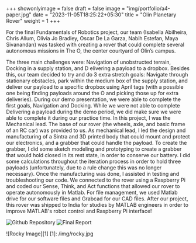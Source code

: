 +++
showonlyimage = false
draft = false
image = "img/portfolio/a4-paper.jpg"
date = "2023-11-05T18:25:22+05:30"
title = "Olin Planetary Rover"
weight = 1
+++

For the final Fundamentals of Robotics project, our team (Isabella Abilheira, Chris Allum, Olivia Jo Bradley, Oscar De La Garza, Nabih Estefan, Maya Sivanandan) was tasked with creating a rover that could complete several autonomous missions in The O, the center courtyard of Olin’s campus.
<!--more-->
The three main challenges were: Navigation of unobstructed terrain, Docking in a supply station, and D elivering a payload to a dropbox.
Besides this, our team decided to try and do 3 extra stretch goals: Navigate through stationary obstacles, park within the medium box of the supply station, and deliver our payload to a specific dropbox using April tags (with a possible one being finding payloads around the O and picking those up for extra deliveries).
During our demo presentation, we were able to complete the first goals, Navigation and Docking. While we were not able to complete Delivering a payload during the demo period, we did make sure we were able to complete it during our practice time.
In this project, I was the Mechanical lead. The base of our rover (the wheels, axle, and basic frame of an RC car) was provided to us. As mechanical lead, I led the design and manufacturing of a Sintra and 3D printed body that could mount and protect our electronics, and a grabber that could handle the payload. To create the grabber, I did some sketch modeling and prototyping to create a grabber that would hold closed in its rest state, in order to conserve our battery.
I did some calculations throughout the iteration process in order to hold three payloads (unfortunately, due to a rule change this was no longer necessary). Once the manufacturing was done, I assisted in testing and troubleshooting our code.
We connected to the rover using a Raspberry Pi and coded our Sense, Think, and Act functions that allowed our rover to operate autonomously in Matlab. For file management, we used Matlab drive for our software files and Grabcad for our CAD files.
After our project, this rover was shipped to India for studies by MATLAB engineers in order to improve MATLAB's robot control and Raspberry Pi interface!

![Github Repository](https://github.com/oliviajobradley/OlinRover)
![Final Report](https://drive.google.com/file/d/1MHURrN24GOxS14rsIptVzgXu4M-QutD8/view?usp=sharing)

![Rocky Image][1]
[1]: /img/rocky.jpg